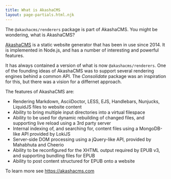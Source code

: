 ```yaml
---
title: What is AkashaCMS
layout: page-partials.html.njk
---
```


The `@akashacms/renderers` package is part of AkashaCMS.  You might be wondering, what is AkashaCMS?

[AkashaCMS](https://akashacms.com) is a static website generator that has been in use since 2014.  It is implemented in Node.js, and has a number of interesting and powerful features.

It has always contained a version of what is now `@akashacms/renderers`.  One of the founding ideas of AkashaCMS was to support several rendering engines behind a common API.  The _Consolidate_ package was an inspiration for this, but there was a vision for a differnet approach.

The features of AkashaCMS are:

* Rendering Markdown, AsciiDoctor, LESS, EJS, Handlebars, Nunjucks, LiquidJS files to website content
* Ability to bring multiple input directories into a virtual filespace
* Ability to be used for dynamic rebuilding of changed files, and supporting live reload using a 3rd party server
* Internal indexing of, and searching for, content files using a MongoDB-like API provided by LokiJS
* Server-side DOM processing using a jQuery-like API, provided by Mahabhuta and Cheerio
* Ability to be reconfigured for the XHTML output required by EPUB v3, and supporting bundling files for EPUB
* Ability to post content structured for EPUB onto a website

To learn more see https://akashacms.com
